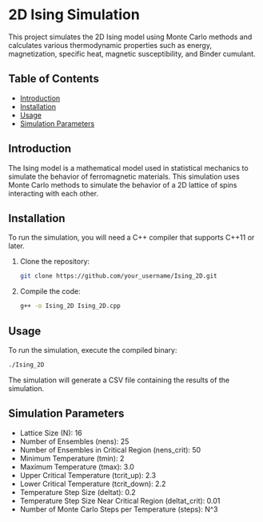 # 2D Ising Simulation

This project simulates the 2D Ising model using Monte Carlo methods and calculates various thermodynamic properties such as energy, magnetization, specific heat, magnetic susceptibility, and Binder cumulant.

## Table of Contents

- [Introduction](#introduction)
- [Installation](#installation)
- [Usage](#usage)
- [Simulation Parameters](#simulation-parameters)

## Introduction

The Ising model is a mathematical model used in statistical mechanics to simulate the behavior of ferromagnetic materials. This simulation uses Monte Carlo methods to simulate the behavior of a 2D lattice of spins interacting with each other.

## Installation

To run the simulation, you will need a C++ compiler that supports C++11 or later. 

1. Clone the repository:

   ```bash
   git clone https://github.com/your_username/Ising_2D.git
   ```

2. Compile the code:

    ```bash
    g++ -o Ising_2D Ising_2D.cpp
    ```

## Usage
To run the simulation, execute the compiled binary:
```bash
./Ising_2D
```

The simulation will generate a CSV file containing the results of the simulation.

## Simulation Parameters
* Lattice Size (N): 16
* Number of Ensembles (nens): 25
* Number of Ensembles in Critical Region (nens_crit): 50
* Minimum Temperature (tmin): 2
* Maximum Temperature (tmax): 3.0
* Upper Critical Temperature (tcrit_up): 2.3
* Lower Critical Temperature (tcrit_down): 2.2
* Temperature Step Size (deltat): 0.2
* Temperature Step Size Near Critical Region (deltat_crit): 0.01
* Number of Monte Carlo Steps per Temperature (steps): N^3

  


